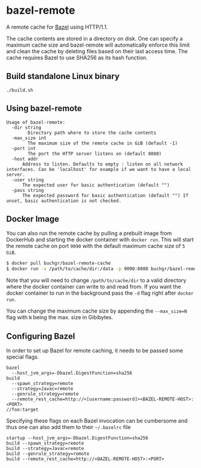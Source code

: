# bazel-remote
A remote cache for [Bazel](https://bazel.build) using HTTP/1.1.

The cache contents are stored in a directory on disk. One can specify a maximum cache size and bazel-remote will automatically enforce this limit and clean the cache by deleting files based on their last access time. The cache requires Bazel to use SHA256 as its hash function.

## Build standalone Linux binary
```
./build.sh
```

## Using bazel-remote
```
Usage of bazel-remote:
  -dir string
    	Directory path where to store the cache contents
  -max_size int
    	The maximum size of the remote cache in GiB (default -1)
  -port int
    	The port the HTTP server listens on (default 8080)
  -host addr
      Address to listen. Defaults to empty : listen on all network interfaces. Can be 'localhost' for example if we want to have a local server.
  -user string
      The expected user for basic authentication (default "")
  -pass string
      The expected password for basic authentication (default "") If unset, basic authentication is not checked.
```

## Docker Image

You can also run the remote cache by pulling a prebuilt image from DockerHub and starting the docker container with `docker run`. This will start the remote cache on port `9090` with the default maximum cache size of `5 GiB`.

```bash
$ docker pull buchgr/bazel-remote-cache
$ docker run -v /path/to/cache/dir:/data -p 9090:8080 buchgr/bazel-remote-cache
```

Note that you will need to change `/path/to/cache/dir` to a valid directory where the docker container can write to and read from. If you want the docker container to run in the background pass the `-d` flag right after `docker run`.

You can change the maximum cache size by appending the `--max_size=N` flag with `N` being the max. size in Gibibytes.

## Configuring Bazel
In order to set up Bazel for remote caching, it needs to be passed some special flags.

```
bazel
  --host_jvm_args=-Dbazel.DigestFunction=sha256
build
  --spawn_strategy=remote
  --strategy=Javac=remote
  --genrule_strategy=remote
  --remote_rest_cache=http://<[username:password]><BAZEL-REMOTE-HOST>:<PORT>
//foo:target
```

Specifying these flags on each Bazel invocation can be cumbersome and thus one can also add them to their `~/.bazelrc` file
```
startup --host_jvm_args=-Dbazel.DigestFunction=sha256
build --spawn_strategy=remote
build --strategy=Javac=remote
build --genrule_strategy=remote
build --remote_rest_cache=http://<BAZEL-REMOTE-HOST>:<PORT>
```
